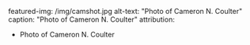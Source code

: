 featured-img: /img/camshot.jpg
alt-text: "Photo of Cameron N. Coulter"
caption: "Photo of Cameron N. Coulter"
attribution:
- Photo of Cameron N. Coulter
